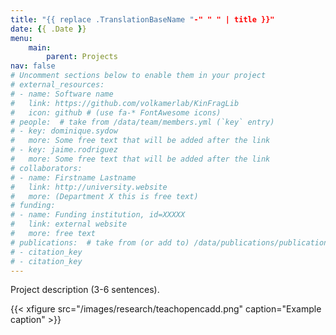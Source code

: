 ```yaml
---
title: "{{ replace .TranslationBaseName "-" " " | title }}"
date: {{ .Date }}
menu:
    main:
        parent: Projects
nav: false
# Uncomment sections below to enable them in your project
# external_resources:
# - name: Software name
#   link: https://github.com/volkamerlab/KinFragLib
#   icon: github # (use fa-* FontAwesome icons)
# people:  # take from /data/team/members.yml (`key` entry)
# - key: dominique.sydow
#   more: Some free text that will be added after the link
# - key: jaime.rodriguez
#   more: Some free text that will be added after the link
# collaborators:
# - name: Firstname Lastname
#   link: http://university.website
#   more: (Department X this is free text)
# funding:
# - name: Funding institution, id=XXXXX
#   link: external website
#   more: free text
# publications:  # take from (or add to) /data/publications/publications.yml
# - citation_key
# - citation_key
---
```


Project description (3-6 sentences).

{{< xfigure src="/images/research/teachopencadd.png" caption="Example caption" >}}


